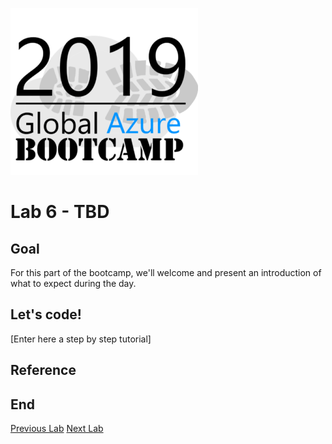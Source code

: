 ![gablogo][gablogo]

# Lab 6 - TBD

## Goal

For this part of the bootcamp, we'll welcome and present an introduction of what to expect during the day.

## Let's code!

[Enter here a step by step tutorial]


## Reference

## End
[Previous Lab](../Lab5/README.md)
[Next Lab](../Lab7/README.md)

[gablogo]: ../medias/GlobalAzureBootcamp2019.png "Global Azure Bootcamp 2019"